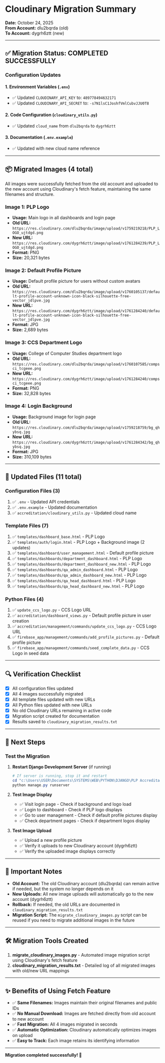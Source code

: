# Cloudinary Migration Summary

**Date:** October 24, 2025  
**From Account:** dlu2bqrda (old)  
**To Account:** dygrh6ztt (new)

---

## ✅ Migration Status: COMPLETED SUCCESSFULLY

### Configuration Updates

#### 1. Environment Variables (`.env`)
- ✅ Updated `CLOUDINARY_API_KEY` to: `489778494632171`
- ✅ Updated `CLOUDINARY_API_SECRET` to: `-s7N1lsC1JoshfVmlCubvJJU0T8`

#### 2. Code Configuration (`cloudinary_utils.py`)
- ✅ Updated `cloud_name` from `dlu2bqrda` to `dygrh6ztt`

#### 3. Documentation (`.env.example`)
- ✅ Updated with new cloud name reference

---

## 📦 Migrated Images (4 total)

All images were successfully fetched from the old account and uploaded to the new account using Cloudinary's fetch feature, maintaining the same filenames and structure.

### Image 1: PLP Logo
- **Usage:** Main logo in all dashboards and login page
- **Old URL:** `https://res.cloudinary.com/dlu2bqrda/image/upload/v1759219218/PLP_LOGO_ujtdgd.png`
- **New URL:** `https://res.cloudinary.com/dygrh6ztt/image/upload/v1761284239/PLP_LOGO_ujtdgd.png`
- **Format:** PNG
- **Size:** 20,321 bytes

### Image 2: Default Profile Picture
- **Usage:** Default profile picture for users without custom avatars
- **Old URL:** `https://res.cloudinary.com/dlu2bqrda/image/upload/v1760105137/default-profile-account-unknown-icon-black-silhouette-free-vector_jdlpve.jpg`
- **New URL:** `https://res.cloudinary.com/dygrh6ztt/image/upload/v1761284240/default-profile-account-unknown-icon-black-silhouette-free-vector_jdlpve.jpg`
- **Format:** JPG
- **Size:** 2,689 bytes

### Image 3: CCS Department Logo
- **Usage:** College of Computer Studies department logo
- **Old URL:** `https://res.cloudinary.com/dlu2bqrda/image/upload/v1760107585/compsci_tcgeee.png`
- **New URL:** `https://res.cloudinary.com/dygrh6ztt/image/upload/v1761284240/compsci_tcgeee.png`
- **Format:** PNG
- **Size:** 32,828 bytes

### Image 4: Login Background
- **Usage:** Background image for login page
- **Old URL:** `https://res.cloudinary.com/dlu2bqrda/image/upload/v1759218759/bg_qhybsq.jpg`
- **New URL:** `https://res.cloudinary.com/dygrh6ztt/image/upload/v1761284342/bg_qhybsq.jpg`
- **Format:** JPG
- **Size:** 310,109 bytes

---

## 📝 Updated Files (11 total)

### Configuration Files (3)
1. ✅ `.env` - Updated API credentials
2. ✅ `.env.example` - Updated documentation
3. ✅ `accreditation/cloudinary_utils.py` - Updated cloud name

### Template Files (7)
1. ✅ `templates/dashboard_base.html` - PLP Logo
2. ✅ `templates/auth/login.html` - PLP Logo + Background image (2 updates)
3. ✅ `templates/dashboard/user_management.html` - Default profile picture
4. ✅ `templates/dashboards/department_dashboard.html` - PLP Logo
5. ✅ `templates/dashboards/department_dashboard_new.html` - PLP Logo
6. ✅ `templates/dashboards/qa_admin_dashboard.html` - PLP Logo
7. ✅ `templates/dashboards/qa_admin_dashboard_new.html` - PLP Logo
8. ✅ `templates/dashboards/qa_head_dashboard.html` - PLP Logo
9. ✅ `templates/dashboards/qa_head_dashboard_new.html` - PLP Logo

### Python Files (4)
1. ✅ `update_ccs_logo.py` - CCS Logo URL
2. ✅ `accreditation/dashboard_views.py` - Default profile picture in user creation
3. ✅ `accreditation/management/commands/update_ccs_logo.py` - CCS Logo URL
4. ✅ `firebase_app/management/commands/add_profile_pictures.py` - Default profile picture
5. ✅ `firebase_app/management/commands/seed_complete_data.py` - CCS Logo in seed data

---

## 🔍 Verification Checklist

- [x] All configuration files updated
- [x] All 4 images successfully migrated
- [x] All template files updated with new URLs
- [x] All Python files updated with new URLs
- [x] No old Cloudinary URLs remaining in active code
- [x] Migration script created for documentation
- [x] Results saved to `cloudinary_migration_results.txt`

---

## 🚀 Next Steps

### Test the Migration

1. **Restart Django Development Server** (if running)
   ```powershell
   # If server is running, stop it and restart
   cd "c:\Users\USER\Documents\SYSTEMS\WEB\PYTHON\DJANGO\PLP Accreditation System\accreditation"
   python manage.py runserver
   ```

2. **Test Image Display**
   - ✅ Visit login page - Check if background and logo load
   - ✅ Login to dashboard - Check if PLP logo displays
   - ✅ Go to user management - Check if default profile pictures display
   - ✅ Check department pages - Check if department logos display

3. **Test Image Upload**
   - ✅ Upload a new profile picture
   - ✅ Verify it uploads to new Cloudinary account (dygrh6ztt)
   - ✅ Verify the uploaded image displays correctly

---

## 📌 Important Notes

- **Old Account:** The old Cloudinary account (dlu2bqrda) can remain active if needed, but the system no longer depends on it
- **New Uploads:** All new image uploads will automatically go to the new account (dygrh6ztt)
- **Rollback:** If needed, the old URLs are documented in `cloudinary_migration_results.txt`
- **Migration Script:** The `migrate_cloudinary_images.py` script can be reused if you need to migrate additional images in the future

---

## 🛠️ Migration Tools Created

1. **migrate_cloudinary_images.py** - Automated image migration script using Cloudinary's fetch feature
2. **cloudinary_migration_results.txt** - Detailed log of all migrated images with old/new URL mappings

---

## ✨ Benefits of Using Fetch Feature

- ✅ **Same Filenames:** Images maintain their original filenames and public IDs
- ✅ **No Manual Download:** Images are fetched directly from old account to new account
- ✅ **Fast Migration:** All 4 images migrated in seconds
- ✅ **Automatic Optimization:** Cloudinary automatically optimizes images on upload
- ✅ **Easy to Track:** Each image retains its identifying information

---

**Migration completed successfully! 🎉**
